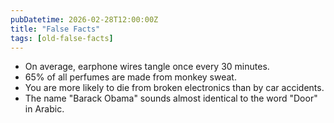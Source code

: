 ```yaml
---
pubDatetime: 2026-02-28T12:00:00Z
title: "False Facts"
tags: [old-false-facts]
---
```


- On average, earphone wires tangle once every 30 minutes.
- 65% of all perfumes are made from monkey sweat.
- You are more likely to die from broken electronics than by car accidents.
- The name "Barack Obama" sounds almost identical to the word "Door" in Arabic.
